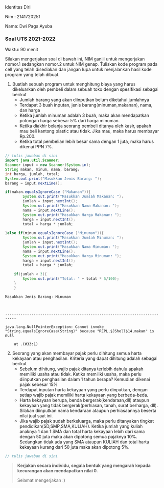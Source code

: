 Identitas Diri

Nim : 2141720251

Nama: Dwi Paga Ayuba

### Soal UTS 2021-2022
Waktu: 90 menit

Silakan mengerjakan soal di bawah ini, NIM ganjil untuk mengerjakan nomor.1 sedangkan nomor.2 untuk NIM genap. Tuliskan
kode program pada cell yang telah disediakan dan jangan lupa untuk menjalankan hasil kode program yang telah dibuat.

1. Buatlah sebuah program untuk menghitung biaya yang harus dikeluarkan oleh pembeli dalam sebuah toko dengan spesifikasi sebagai berikut
    + Jumlah barang yang akan diinputkan belum diketahui jumlahnya
    + Terdapat 3 buah inputan, jenis barang(minuman,makanan), nama, dan harga
    + Ketika jumlah minuman adalah 3 buah, maka akan mendapatkan potongan harga sebesar 5% dari harga minuman.
    + Ketika diakhir belanja seorang pembeli ditanya oleh kasir, apakah mau beli kantong plastic atau tidak. Jika mau, maka harus membayar Rp.200.
    + Ketika total pembelian lebih besar sama dengan 1 juta, maka harus dikenai PPN 7%.


```Java
// tulis jawaban di sini
import java.util.Scanner;
Scanner input = new Scanner(System.in);
String makan, minum, nama, barang;
int harga, jumlah, total;
System.out.print("Masukkan Jenis Barang: ");
barang = input.nextLine();

if(makan.equalsIgnoreCase ("Makanan")){
        System.out.print("Masukkan Jumlah Makanan: ");
        jumlah = input.nextInt();
        System.out.print("Masukkan Nama Makanan: ");
        nama = input.nextLine();
        System.out.print("Masukkan Harga Makanan: ");
        harga = input.nextInt();
        total = harga * jumlah;
        
}else if(minum.equalsIgnoreCase ("Minuman")){
        System.out.print("Masukkan Jumlah Minuman: ");
        jumlah = input.nextInt();
        System.out.print("Masukkan Nama Minuman: ");
        nama = input.nextLine();
        System.out.print("Masukkan Harga Minuman: ");
        harga = input.nextInt();
        total = harga * jumlah;
    
    if(jumlah < 3){
        System.out.print("Total: " + total * 5/100);
    }
    }       

```

    Masukkan Jenis Barang: Minuman



    ---------------------------------------------------------------------------

    java.lang.NullPointerException: Cannot invoke "String.equalsIgnoreCase(String)" because "REPL.$JShell$14.makan" is null

    	at .(#33:1)


2.	Seorang yang akan membayar pajak perlu dihitung semua harta kekayaan atau penghasilan. Kriteria yang dapat dihitung adalah sebagai berikut
    + Sebelum dihitung, wajib pajak ditanya terlebih dahulu apakah memiliki usaha atau tidak. Ketika memiliki usaha, maka perlu diinputkan penghasilan dalam 1 tahun berapa? Kemudian dikenai pajak sebesar 15%
    + Terdapat inputan harta kekayaan yang perlu dinputkan, dengan setiap wajib pajak memiliki harta kekayaan yang berbeda-beda.
    + Harta kekayaan berupa, benda bergerak(kendaraan,dll) ataupun kekayaan yang tidak bergerak(perhiasan, tanah, surat berharga, dll). Silakan diinputkan nama kendaraan ataupun perhiasaannya beserta nilai jual saat ini.
    + Jika wajib pajak sudah berkeluarga, maka perlu ditanyakan tingkat pendidikan(SD,SMP,SMA,KULIAH). Ketika jumlah yang kuliah anaknya 1 dan 1 SMA dan total harta kekayaan lebih dari sama dengan 50 juta maka akan dipotong semua pajaknya 10%. Sedangkan tidak ada yang SMA ataupun KULIAH dan total harta kekayaan kurang dari 50 juta maka akan dipotong 5%.


```Java
// tulis jawaban di sini

```

> **Kerjakan secara individu, segala bentuk yang mengarah kepada kecurangan akan mendapatkan nilai 0.**
>
> Selamat mengerjakan :)

